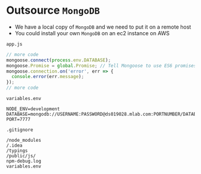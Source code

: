 # Outsource `MongoDB`
* We have a local copy of `MongoDB` and we need to put it on a remote host
* You could install your own `MongoDB` on an ec2 instance on AWS

`app.js`

```js
// more code
mongoose.connect(process.env.DATABASE);
mongoose.Promise = global.Promise; // Tell Mongoose to use ES6 promises
mongoose.connection.on('error', err => {
  console.error(err.message);
});
// more code
```

`variables.env`

```
NODE_ENV=development
DATABASE=mongodb://USERNAME:PASSWORD@ds019028.mlab.com:PORTNUMBER/DATABASENAME
PORT=7777
```

`.gitignore`

```
/node_modules
/.idea
/typings
/public/js/
npm-debug.log
variables.env
```


